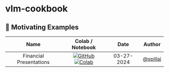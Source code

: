 # vlm-cookbook

## 🧪 Motivating Examples

| **Name** | **Colab / Notebook** | **Date** | Author |
|:---:|:---:|:---:|:---:|
| Financial Presentations | [![GitHub](https://badges.aleen42.com/src/github.svg)](./examples/vlm-1-financial-presentations.ipynb) [![Colab](https://colab.research.google.com/assets/colab-badge.svg)](https://colab.research.google.com/github/autonomi-ai/vlm-cookbook/blob/main/experiments/vlm-1-financial-presentations.ipynb)  | 03-27-2024 | [@spillai](https://github.com/spillai) |
